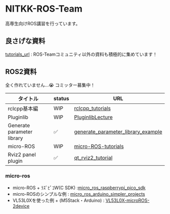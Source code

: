 # NITKK-ROS-Team

高専生向けROS講習を行っています。

## 良さげな資料

[tutorials_url](https://github.com/NITKK-ROS-Team/tutorials_url) : ROS-Teamコミュニティ以外の資料も積極的に集めています！


## ROS2資料

全く作れていません…😭 コミッター募集中！

| タイトル | status | URL |
| --- | --- | --- |
| rclcpp基本編 | WIP | [rclcpp_tutorials](https://nitkk-ros-team.github.io/rclcpp_tutorials/) |
| Pluginlib | WIP | [PluginlibLecture](https://github.com/NITKK-ROS-Team/PluginlibLecture) | 
| Generate parameter library  | ✅ | [generate_parameter_library_example](https://github.com/NITKK-ROS-Team/generate_parameter_library_example) |
| micro-ROS | WIP | [micro-ROS-tutorials](https://github.com/NITKK-ROS-Team/micro-ROS-tutorials) |
| Rviz2 panel plugin | ✅ | [qt_rviz2_tutorial](https://github.com/NITKK-ROS-Team/qt_rviz2_tutorial) |

### micro-ros

- micro-ROS + ﾗｽﾞﾋﾟｺW(C SDK) :[micro_ros_raspberrypi_pico_sdk](https://github.com/NITKK-ROS-Team/micro_ros_raspberrypi_pico_sdk)
- micro-ROSのシンプルな例 : [micro_ros_arduino_simpler_projects](https://github.com/NITKK-ROS-Team/micro_ros_arduino_simpler_projects)
- VL53L0Xを使った例 + (M5Stack・Arduino) : [VL53L0X-microROS-2device](https://github.com/NITKK-ROS-Team/VL53L0X-microROS-2device)


